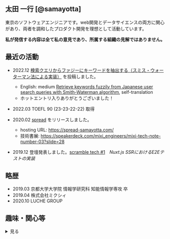 ## 太田 一行 [@samayotta]
東京のソフトウェアエンジニアです。web開発とデータサイエンスの両方に関心があり、両者を調和したプロダクト開発を理想として活動しています。

**私が発信する内容は全て私の意見であり、所属する組織の見解ではありません。**

## 最近の活動

- 2022.12 [検索クエリからファジーにキーワードを抽出する（スミス・ウォーターマン法による実装）](https://inside.luchegroup.com/entry/2022/12/15/135713) を投稿しました。
  - English: medium [Retrieve keywords fuzzily from Japanese user search queries with Smith-Waterman algorithm](https://samayotta.medium.com/retrieve-keywords-fuzzily-from-japanese-user-search-queries-with-smith-waterman-algorithm-1bb199c8f0a1), self-translation
  - ホットエントリ入りありがとうございました！  

- 2022.03 TOEFL 90 (23-23-22-22) 取得

- 2020.02 [spread](https://github.com/IKKO-Ohta/spread) をリリースしました。
  - hosting URL: https://spread-samayotta.com/
  - 技術書展: https://speakerdeck.com/mixi_engineers/mixi-tech-note-number-03?slide=28

- 2019.12 登壇発表しました。[scramble tech #1](https://scramble.connpass.com/event/157710/?utm_campaign=recent_events&utm_source=feed&utm_medium=atom)　*Nuxt.js SSRにおけるE2Eテストの実装*

## 略歴

- 2019.03 京都大学大学院 情報学研究科 知能情報学専攻 卒
- 2019.04 株式会社ミクシィ
- 2020.10 LUCHE GROUP

## 趣味・関心等

<details>

<summary>見る</summary>

### 語学

TOEFLチャレンジ：目標100点

|            	| R  	| L  	| S  	| W  	| sum 	|
|------------	|----	|----	|----	|----	|-----	|
| 2020/06/17 	| 18 	| 15 	| 10 	| 17 	| 60  	|
| 2021/04/17 	| 21 	| 17  	|  18  	|  21  	|   77  	|  
| 2021/08/28 	| 26 	| 21  	|  18  	|  18  	|   83  	|
| 2021/12/28 	| 23 	| 21  	|  18  	|  17  	|   79  	|
| 2022/04/09 	| 23 	| 23  	|  22  	|  22  	|   90  	|



### 読書

京都大学 SF幻想文学研究会に所属していました。

好きな小説家は長谷敏司、法月倫太郎、村上春樹、芥川龍之介です。またギリシア・ローマの古典文学・思想に夢中になった時期があり、プラトンやストア派の著作が好きです。

[読書メーター](https://bookmeter.com/users/304053)

### トレーディングカードゲーム

小学生のころから熱狂的なTCGのファンです。国産TCGはほとんどプレイした経験があります。好きなカードゲームはMagic: The Gathering、ヴァイスシュヴァルツ、ポケモンカードゲームです。[spread](https://github.com/IKKO-Ohta/spread) を実際に使ってもらえるのが最近は嬉しいです。

- Magic: The Gatheringが最近好きで、プロツアー出場を目標にプレイしています。プレイされている方はいつでも声かけてください！ 一緒に対戦しましょう。

[カードゲームブログ](https://note.com/samayotta)

</details>
